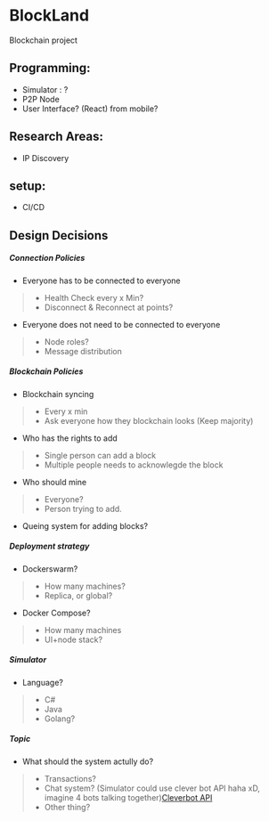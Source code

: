 # BlockLand
Blockchain project

## Programming:
- Simulator : ?
- P2P Node
- User Interface? (React) from mobile?

## Research Areas:
- IP Discovery

## setup:
- CI/CD

## Design Decisions
##### Connection Policies
- Everyone has to be connected to everyone
>- Health Check every x Min?
>- Disconnect & Reconnect at points?
- Everyone does not need to be connected to everyone
>- Node roles?
>- Message distribution
##### Blockchain Policies
- Blockchain syncing
>- Every x min
>- Ask everyone how they blockchain looks (Keep majority)
- Who has the rights to add
>- Single person can add a block
>- Multiple people needs to acknowlegde the block
- Who should mine
>- Everyone?
>- Person trying to add.
- Queing system for adding blocks?
##### Deployment strategy
- Dockerswarm?
>- How many machines?
>- Replica, or global?
- Docker Compose?
>- How many machines
>- UI+node stack?
##### Simulator
- Language?
>- C#
>- Java
>- Golang?
##### Topic
- What should the system actully do?
>- Transactions?
>- Chat system? (Simulator could use clever bot API haha xD, imagine 4 bots talking together)[Cleverbot API](https://www.cleverbot.com/api/)
>- Other thing?
